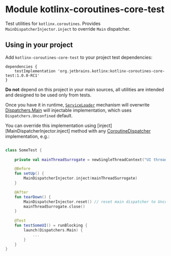 # Module kotlinx-coroutines-core-test

Test utilities for `kotlinx.coroutines`. Provides `MainDispatcherInjector.inject` to override `Main` dispatcher.

## Using in your project

Add `kotlinx-coroutines-core-test` to your project test dependencies:
```
dependencies {
    testImplementation 'org.jetbrains.kotlinx:kotlinx-coroutines-core-test:1.0.0-RC1'
}
```

**Do not** depend on this project in your main sources, all utilities are intended and designed to be used only from tests. 

Once you have it in runtime, [`ServiceLoader`](https://docs.oracle.com/javase/8/docs/api/java/util/ServiceLoader.html) mechanism will
overwrite [Dispatchers.Main] will injectable implementation, which uses `Dispatchers.Unconfined` default.

You can override this implementation using [inject][MainDispatcherInjector.inject] method with any [CoroutineDispatcher] implementation, e.g.:

```kotlin

class SomeTest {
    
    private val mainThreadSurrogate = newSingleThreadContext("UI thread")

    @Before
    fun setUp() {
        MainDispatcherInjector.inject(mainThreadSurrogate)
    }

    @After
    fun tearDown() {
        MainDispatcherInjector.reset() // reset main dispatcher to Unconfined
        mainThreadSurrogate.close()
    }
    
    @Test
    fun testSomeUI() = runBlocking {
        launch(Dispatchers.Main) {  
            ...
        }
    }
}
```

<!--- MODULE kotlinx-coroutines-core -->
<!--- INDEX kotlinx.coroutines -->
[Dispatchers.Main]: https://kotlin.github.io/kotlinx.coroutines/kotlinx-coroutines-core/kotlinx.coroutines/-dispatchers/-main.html
[CoroutineDispatcher]: https://kotlin.github.io/kotlinx.coroutines/kotlinx-coroutines-core/kotlinx.coroutines/-coroutine-dispatcher/index.html
<!--- END -->
